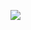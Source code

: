<a href="www.google.com" target="_blank"><img src="https://img.shields.io/badge/labletest-#FFCD00?style=plastic&logo=file:///C:/Users/BRENDY/Downloads/kakaotalk.svg&logoColor=#FFCD00"/></a>
